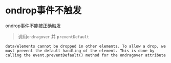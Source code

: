 # ondrop事件不触发

 ondrop事件不能被正确触发<!-- more -->

> 调用`ondragover` 并 `preventDefault`

```
data/elements cannot be dropped in other elements. To allow a drop, we must prevent the default handling of the element. This is done by calling the event.preventDefault() method for the ondragover attribute
```
